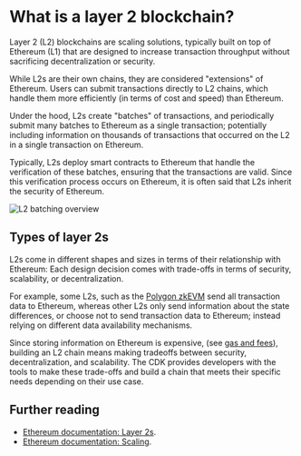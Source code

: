 # What is a layer 2 blockchain?

Layer 2 (L2) blockchains are scaling solutions, typically built on top of Ethereum (L1) that are designed to increase transaction throughput without sacrificing decentralization or security.

While L2s are their own chains, they are considered "extensions" of Ethereum. Users can submit transactions directly to L2 chains, which handle them more efficiently (in terms of cost and speed) than Ethereum.

Under the hood, L2s create "batches" of transactions, and periodically submit many batches to Ethereum as a single transaction; potentially including information on thousands of transactions that occurred on the L2 in a single transaction on Ethereum.

Typically, L2s deploy smart contracts to Ethereum that handle the verification of these batches, ensuring that the transactions are valid. Since this verification process occurs on Ethereum, it is often said that L2s inherit the security of Ethereum.

![L2 batching overview](../../img/cdk/l2-overview-diagram.svg)

## Types of layer 2s

L2s come in different shapes and sizes in terms of their relationship with Ethereum: Each design decision comes with trade-offs in terms of security, scalability, or decentralization.

For example, some L2s, such as the [Polygon zkEVM](../../zkEVM/index.md) send all transaction data to Ethereum, whereas other L2s only send information about the state differences, or choose not to send transaction data to Ethereum; instead relying on different data availability mechanisms.

Since storing information on Ethereum is expensive, (see [gas and fees](https://ethereum.org/en/developers/docs/gas/)), building an L2 chain means making tradeoffs between security, decentralization, and scalability. The CDK provides developers with the tools to make these trade-offs and build a chain that meets their specific needs depending on their use case.

## Further reading

- [Ethereum documentation: Layer 2s](https://ethereum.org/en/layer-2/).
- [Ethereum documentation: Scaling](https://ethereum.org/en/developers/docs/scaling/).